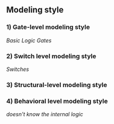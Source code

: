 ## Modeling style
### 1) Gate-level modeling style
*Basic Logic Gates*

### 2) Switch level modeling style
*Switches*

### 3) Structural-level modeling style

### 4) Behavioral level modeling style
*doesn't know the internal logic*
